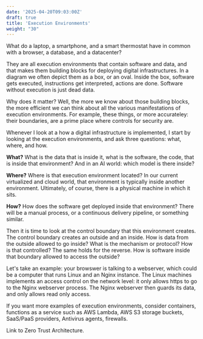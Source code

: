 ```yaml
---
date: '2025-04-20T09:03:00Z'
draft: true
title: 'Execution Environments'
weight: "30"
---
```


What do a laptop, a smartphone, and a smart thermostat have in common with a browser, a database, and a datacenter?

They are all execution environments that contain software and data, and that makes them building blocks for deploying digital infrastructures.
In a diagram we often depict them as a box, or an oval.
Inside the box, software gets executed, instructions get interpreted, actions are done. Software without execution is just dead data.

Why does it matter? Well, the more we know about those building blocks, the more efficient we can think about all the various manifestations of execution environments.
For example, these things, or more accurateley: their boundaries, are a prime place where controls for security are. 

Whenever I look at a how a digital infrastructure is implemented, I start by looking at the execution environments, and ask three questions: what, where, and how.

__What?__ What is the data that is inside it, what is the software, the code, that is inside that environment? And in an AI world: which model is there inside?

__Where?__  Where is that execution environment located? In our current virtualized and cloud world, that environment is typically inside another environment. Ultimately, of course, there is a physical machine in which it sits. 

__How?__ How does the software get deployed inside that environment? There will be a manual process, or a continuous delivery pipeline, or something similar. 

Then it is time to look at the control boundary that this environment creates. The control boundary creates an outside and an inside. How is data from the outside allowed to go inside? What is the mechanism or protocol? How is that controlled? The same holds for the reverse. How is software inside that boundary allowed to access the outside?

Let's take an example: your browswer is talking to a webserver, which could be a computer that runs Linux and an Nginx instance. The Linux machines implements an access control on the network level: it only allows https to go to the Nginx webserver process. The Nginx webserver then guards its data, and only allows read only access.

If you want more examples of execution environments, consider containers, functions as a service such as AWS Lambda, AWS S3 storage buckets, SaaS/PaaS providers, Antivirus agents, firewalls.

Link to Zero Trust Architecture.